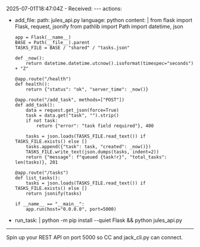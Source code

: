 
2025-07-01T18:47:04Z - Received: ---
actions:
  - add_file:
      path: jules_api.py
      language: python
      content: |
        from flask import Flask, request, jsonify
        from pathlib import Path
        import datetime, json

        app = Flask(__name__)
        BASE = Path(__file__).parent
        TASKS_FILE = BASE / "shared" / "tasks.json"

        def _now():
            return datetime.datetime.utcnow().isoformat(timespec="seconds") + "Z"

        @app.route("/health")
        def health():
            return {"status": "ok", "server_time": _now()}

        @app.route("/add_task", methods=["POST"])
        def add_task():
            data = request.get_json(force=True)
            task = data.get("task", "").strip()
            if not task:
                return {"error": "task field required"}, 400

            tasks = json.loads(TASKS_FILE.read_text()) if TASKS_FILE.exists() else []
            tasks.append({"task": task, "created": _now()})
            TASKS_FILE.write_text(json.dumps(tasks, indent=2))
            return {"message": f"queued {task!r}", "total_tasks": len(tasks)}, 201

        @app.route("/tasks")
        def list_tasks():
            tasks = json.loads(TASKS_FILE.read_text()) if TASKS_FILE.exists() else []
            return jsonify(tasks)

        if __name__ == "__main__":
            app.run(host="0.0.0.0", port=5000)
  - run_task: |
      python -m pip install --quiet Flask && python jules_api.py
---
Spin up your REST API on port 5000 so CC and jack_cli.py can connect.

